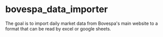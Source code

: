 # bovespa_data_importer
The goal is to import daily market data from Bovespa's main website to a format that can be read by excel or google sheets.

